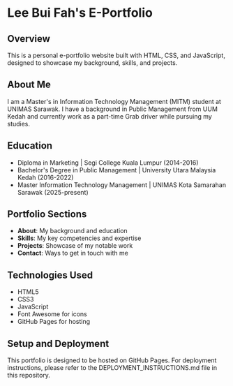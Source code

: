 # Lee Bui Fah's E-Portfolio

## Overview
This is a personal e-portfolio website built with HTML, CSS, and JavaScript, designed to showcase my background, skills, and projects.

## About Me
I am a Master's in Information Technology Management (MITM) student at UNIMAS Sarawak. I have a background in Public Management from UUM Kedah and currently work as a part-time Grab driver while pursuing my studies.

## Education
- Diploma in Marketing | Segi College Kuala Lumpur (2014-2016)
- Bachelor's Degree in Public Management | University Utara Malaysia Kedah (2016-2022)
- Master Information Technology Management | UNIMAS Kota Samarahan Sarawak (2025-present)

## Portfolio Sections
- **About**: My background and education
- **Skills**: My key competencies and expertise
- **Projects**: Showcase of my notable work
- **Contact**: Ways to get in touch with me

## Technologies Used
- HTML5
- CSS3
- JavaScript
- Font Awesome for icons
- GitHub Pages for hosting

## Setup and Deployment
This portfolio is designed to be hosted on GitHub Pages. For deployment instructions, please refer to the DEPLOYMENT_INSTRUCTIONS.md file in this repository.
